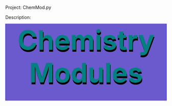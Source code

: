 

Project: ChemMod.py


Description:
<svg fill="none" viewBox="0 0 600 300" width="600" height="300">
  <foreignObject width="100%" height="100%">
    <div xmlns="http://www.w3.org/1999/xhtml">
      <style>    
body	{
	background-color:darkblue;
	width:1250px;
	height:5000px;
}
h1	{
	background-color:slateblue;
	color:teal;
	font-size:100px;
	text-align:center;
	outline:white;
	text-shadow:2px 2px white;
	text-shadow:2px 7px black;
	padding:0;
	margin:1px;
	}
h2	{
	background-color:white;
	color:purple;
	font-size:50px;
	text-align:center;
	outline:white;
	text-shadow:0.9px 1px black
	margin:1px;
}
div#d1	{
	background-color:blue;
}
div#d2	{
	background-color:#736AFF;
}
div#d3	{
	background-color:#736AFF;
	float:right;
}
li	{
	float:left;	
}
li a	{
	display:block;
	color:purple;
	text-align:center;
	text-decoration:none;
	padding:30px;
	font-size:30px;
	text-shadow:-0.5px 1px white;
	text-shadow:0.5px 1px black;
}
li a:hover	{
	background-color:lightyellow;
}
li#li3	{
	float:right;
}
li#li5 a	{
	display:block;
	color:purple;
	text-align:center;
	text-decoration:none;
	padding:20px;
	font-size:30px;
	text-shadow:-0.5px 1px white;
	text-shadow:0.5px 1px black;
}
img1	{
	width:100%;
	height:100%;
}
p1	{
	color:lightblue;
	font-size:25px;
	text-shadow:0.9px 1px black;
}
      </style>
<div id="d1" class="heading">
	<h1>Chemistry Modules<hr style="display:block;background-color:#2B3856;padding:3px;border:none;"></h1>
</div>
<div id="d2" class="description">
	<p1>Python program for practical plotting and calculation in chemistry. ChemMod is developed as a userfriendly python package for chemistry students. The package contains a variety of different useful plot functions and formula functions from chemistry e.g. buffer diagrams, gibs energy functions, reaction kinetics order plot linear regression.</p1> 
</div>
  </foreignObject>
</svgg


Table of contents:

	1.	arrhenius_plot() 
	2.	bjerrum_plot()
	3.	equil()
	4.	gibbs_plot()
	5.	M()
	6.	order_plot()

Built with:
	
	Python - Google Colaboratory
	
	Python packages:
		numpy
		math
		math.plotlib

Requires:
	Python
		- numpy as np
		- matplotlib as plt


